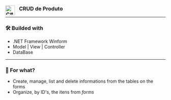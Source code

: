 ### CRUD de Produto <img align="left" alt="C#" width="30px" style="padding-right:10px;" src="https://cdn.jsdelivr.net/gh/devicons/devicon/icons/csharp/csharp-original.svg"/>

---

### 🛠️ Builded with
- .NET Framework Winform
-  Model | View | Controller
-  DataBase

---
### 🎯 For what?
- Create, manage, list and delete informations from the tables on the forms
- Organize, by ID's, the itens from *forms*